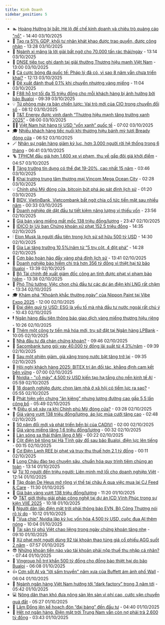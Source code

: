 ```yaml
---
title: Kinh Doanh
sidebar_position: 5
---
```


<!-- dantri-kinh-doanh:START -->
- 🏊 [Hoàng Hường bị bắt: Hé lộ đế chế kinh doanh và chiêu trò quảng cáo &quot;nổ&quot;](https://dantri.com.vn/kinh-doanh/hoang-huong-bi-bat-he-lo-de-che-kinh-doanh-va-chieu-tro-quang-cao-no-20251003210628410.htm) - 14:40 03/10/2025
- 🦆 [Tạo ra 51% GDP, khối tư nhân khát khao được trao quyền, được công nhận](https://dantri.com.vn/kinh-doanh/tao-ra-51-gdp-khoi-tu-nhan-khat-khao-duoc-trao-quyen-duoc-cong-nhan-20251003095426584.htm) - 13:28 03/10/2025
- 🦄 [Ngành xi măng là lời giải bất ngờ cho 70.000 tấn rác thải/ngày](https://dantri.com.vn/kinh-doanh/nganh-xi-mang-la-loi-giai-bat-ngo-cho-70000-tan-rac-thaingay-20251003174942514.htm) - 13:14 03/10/2025
- 🌝 [DNSE tiếp tục ghi danh tại giải thưởng Thương hiệu mạnh Việt Nam](https://dantri.com.vn/kinh-doanh/dnse-tiep-tuc-ghi-danh-tai-giai-thuong-thuong-hieu-manh-viet-nam-20251003192719135.htm) - 13:00 03/10/2025
- 💃 [Cá cược bóng đá quốc tế: Pháp lý đã có, vì sao 8 năm vẫn chưa triển khai?](https://dantri.com.vn/kinh-doanh/ca-cuoc-bong-da-quoc-te-phap-ly-da-co-vi-sao-8-nam-van-chua-trien-khai-20251003180214052.htm) - 12:13 03/10/2025
- 🦏 [Đề xuất đánh thuế 0,1% khi chuyển nhượng vàng miếng](https://dantri.com.vn/kinh-doanh/de-xuat-danh-thue-01-khi-chuyen-nhuong-vang-mieng-20251003150951665.htm) - 11:04 03/10/2025
- 🦩 [F88 hỗ trợ tối đa 15 triệu đồng cho mỗi khách hàng bị ảnh hưởng bởi bão Bualoi](https://dantri.com.vn/kinh-doanh/f88-ho-tro-toi-da-15-trieu-dong-cho-moi-khach-hang-bi-anh-huong-boi-bao-bualoi-20251003163901760.htm) - 09:39 03/10/2025
- 💡 [Từ phòng máy ra bàn chiến lược: Vai trò mới của CIO trong chuyển đổi số](https://dantri.com.vn/kinh-doanh/tu-phong-may-ra-ban-chien-luoc-vai-tro-moi-cua-cio-trong-chuyen-doi-so-20251003144826204.htm) - 08:12 03/10/2025
- 🌊 [T&amp;T Energy được vinh danh “Thương hiệu mạnh tăng trưởng xanh 2025”](https://dantri.com.vn/kinh-doanh/tt-energy-duoc-vinh-danh-thuong-hieu-manh-tang-truong-xanh-2025-20251003143659681.htm) - 08:00 03/10/2025
- 🧑‍💻 [Việt Nam hút hàng tỷ USD “vốn xanh” quốc tế](https://dantri.com.vn/kinh-doanh/viet-nam-hut-hang-ty-usd-von-xanh-quoc-te-20251003120539976.htm) - 07:02 03/10/2025
- 🎓 [Nhiều khách hàng tiếc nuối khi thương hiệu bánh mỳ tươi Bready đóng cửa](https://dantri.com.vn/kinh-doanh/nhieu-khach-hang-tiec-nuoi-khi-thuong-hieu-banh-my-tuoi-bready-dong-cua-20251003102010648.htm) - 06:52 03/10/2025
- 🪄 [Nhân sự ngân hàng giảm kỷ lục, hơn 3.000 người rời hệ thống trong 6 tháng](https://dantri.com.vn/kinh-doanh/nhan-su-ngan-hang-giam-ky-luc-hon-3000-nguoi-roi-he-thong-trong-6-thang-20251003111022714.htm) - 06:41 03/10/2025
- 🪜 [TPHCM đấu giá hơn 1.600 xe vi phạm, thu về gấp đôi giá khởi điểm](https://dantri.com.vn/kinh-doanh/tphcm-dau-gia-hon-1600-xe-vi-pham-thu-ve-gap-doi-gia-khoi-diem-20251003104453269.htm) - 04:57 03/10/2025
- 🦄 [Tăng trưởng tín dụng có thể đạt 19-20%, cao nhất 15 năm](https://dantri.com.vn/kinh-doanh/tang-truong-tin-dung-co-the-dat-19-20-cao-nhat-15-nam-20251003101936421.htm) - 03:46 03/10/2025
- 💯 [Khai trương trung tâm thương mại Vincom Mega Ocean City](https://dantri.com.vn/kinh-doanh/khai-truong-trung-tam-thuong-mai-vincom-mega-ocean-city-20251003091625942.htm) - 02:28 03/10/2025
- 💡 [Chính phủ Mỹ đóng cửa, bitcoin bứt phá áp sát đỉnh lịch sử](https://dantri.com.vn/kinh-doanh/chinh-phu-my-dong-cua-bitcoin-but-pha-ap-sat-dinh-lich-su-20251002232923188.htm) - 01:20 03/10/2025
- 🧰 [BIDV, VietinBank, Vietcombank bất ngờ chia cổ tức tiền mặt sau nhiều năm](https://dantri.com.vn/kinh-doanh/bidv-vietinbank-vietcombank-bat-ngo-chia-co-tuc-tien-mat-sau-nhieu-nam-20251003004438994.htm) - 00:33 03/10/2025
- 🎊 [Doanh nghiệp dè dặt đầu tư tiết kiệm năng lượng vì thiếu vốn](https://dantri.com.vn/kinh-doanh/doanh-nghiep-de-dat-dau-tu-tiet-kiem-nang-luong-vi-thieu-von-20251002181133290.htm) - 23:56 02/10/2025
- 🔭 [Giá bán vàng miếng mất mốc 138 triệu đồng/lượng](https://dantri.com.vn/kinh-doanh/gia-ban-vang-mieng-mat-moc-138-trieu-dongluong-20251003001447578.htm) - 23:47 02/10/2025
- 💼 [IDICO bị Uỷ ban Chứng khoán xử phạt 152,5 triệu đồng](https://dantri.com.vn/kinh-doanh/idico-bi-uy-ban-chung-khoan-xu-phat-1525-trieu-dong-20251002080945829.htm) - 14:35 02/10/2025
- 🕯 [Elon Musk là người đầu tiên trong lịch sử sở hữu 500 tỷ USD](https://dantri.com.vn/kinh-doanh/elon-musk-la-nguoi-dau-tien-trong-lich-su-so-huu-500-ty-usd-20251002205050408.htm) - 14:30 02/10/2025
- 🫣 [Gia Lai tăng trưởng 10,5%/năm từ “5 trụ cột, 4 đột phá”](https://dantri.com.vn/kinh-doanh/gia-lai-tang-truong-105nam-tu-5-tru-cot-4-dot-pha-20251002192229813.htm) - 14:28 02/10/2025
- 🤠 [Cơn bão hoàn hảo đẩy vàng phá đỉnh lịch sử](https://dantri.com.vn/kinh-doanh/con-bao-hoan-hao-day-vang-pha-dinh-lich-su-20251002100255072.htm) - 13:41 02/10/2025
- 🌈 [Doanh nghiệp bảo hiểm chi trả hơn 356 tỷ đồng vì thiệt hại từ bão Bualoi](https://dantri.com.vn/kinh-doanh/doanh-nghiep-bao-hiem-chi-tra-hon-356-ty-dong-vi-thiet-hai-tu-bao-bualoi-20251002183413110.htm) - 13:39 02/10/2025
- 🦅 [Bộ Tài chính đề xuất giám đốc công an tỉnh được phạt vi phạm bảo hiểm](https://dantri.com.vn/kinh-doanh/bo-tai-chinh-de-xuat-giam-doc-cong-an-tinh-duoc-phat-vi-pham-bao-hiem-20251002192213477.htm) - 13:38 02/10/2025
- 🌁 [Phó Thủ tướng: Việc chọn chủ đầu tư các dự án điện khí LNG rất chậm](https://dantri.com.vn/kinh-doanh/pho-thu-tuong-viec-chon-chu-dau-tu-cac-du-an-dien-khi-lng-rat-cham-20251002195900791.htm) - 13:34 02/10/2025
- 🎓 [Khám phá “Khoảnh khắc thường ngày” của Nippon Paint tại Vibe Expo 2025](https://dantri.com.vn/kinh-doanh/kham-pha-khoanh-khac-thuong-ngay-cua-nippon-paint-tai-vibe-expo-2025-20251002164643405.htm) - 12:00 02/10/2025
- 📝 [Đại diện quỹ tỷ USD: ESG là yếu tố mà nhà đầu tư nước ngoài rất chú ý](https://dantri.com.vn/kinh-doanh/dai-dien-quy-ty-usd-esg-la-yeu-to-ma-nha-dau-tu-nuoc-ngoai-rat-chu-y-20251002151205582.htm) - 10:43 02/10/2025
- 🕴 [Ngân hàng đầu tiên thông báo giao dịch vàng miếng thương hiệu riêng](https://dantri.com.vn/kinh-doanh/ngan-hang-dau-tien-thong-bao-giao-dich-vang-mieng-thuong-hieu-rieng-20251002122106385.htm) - 10:26 02/10/2025
- 🧰 [Thêm một công ty tiền mã hóa mới, trụ sở đặt tại Ngân hàng LPBank](https://dantri.com.vn/kinh-doanh/them-mot-cong-ty-tien-ma-hoa-moi-tru-so-dat-tai-ngan-hang-lpbank-20251002163753745.htm) - 10:05 02/10/2025
- 🤖 [Nhà đầu tư đã chán chứng khoán?](https://dantri.com.vn/kinh-doanh/nha-dau-tu-da-chan-chung-khoan-20251002160256604.htm) - 09:46 02/10/2025
- 🤠 [Sacombank tung gói vay 40.000 tỷ đồng lãi suất từ 4,3%/năm](https://dantri.com.vn/kinh-doanh/sacombank-tung-goi-vay-40000-ty-dong-lai-suat-tu-43nam-20251002154819072.htm) - 09:39 02/10/2025
- 🌮 [Sau một phiên giảm, giá xăng trong nước bật tăng trở lại](https://dantri.com.vn/kinh-doanh/sau-mot-phien-giam-gia-xang-trong-nuoc-bat-tang-tro-lai-20251002133221302.htm) - 09:35 02/10/2025
- 🦄 [Hội nghị khách hàng 2025: BITEX tri ân đối tác, khẳng định cam kết bền vững](https://dantri.com.vn/kinh-doanh/hoi-nghi-khach-hang-2025-bitex-tri-an-doi-tac-khang-dinh-cam-ket-ben-vung-20251002113900677.htm) - 07:00 02/10/2025
- 👺 [Nvidia - &quot;cỗ máy&quot; 4.500 tỷ USD kiến tạo hạ tầng cho nền kinh tế AI](https://dantri.com.vn/kinh-doanh/nvidia-co-may-4500-ty-usd-kien-tao-ha-tang-cho-nen-kinh-te-ai-20251002110124968.htm) - 05:59 02/10/2025
- 🤗 [18 doanh nghiệp được chọn làm nhà ở xã hội có tiềm lực ra sao?](https://dantri.com.vn/bat-dong-san/18-doanh-nghiep-duoc-chon-lam-nha-o-xa-hoi-co-tiem-luc-ra-sao-20251002104125808.htm) - 05:55 02/10/2025
- 💪 [Phát hiện yến chưng “ăn kiêng” nhưng lượng đường cao gấp 5,5 lần công bố](https://dantri.com.vn/kinh-doanh/phat-hien-yen-chung-an-kieng-nhung-luong-duong-cao-gap-55-lan-cong-bo-20251002122737969.htm) - 05:49 02/10/2025
- ⚗️ [Điều gì sẽ xảy ra khi Chính phủ Mỹ đóng cửa?](https://dantri.com.vn/kinh-doanh/dieu-gi-se-xay-ra-khi-chinh-phu-my-dong-cua-20251002014336317.htm) - 03:28 02/10/2025
- 🧠 [Giá vàng vượt 138 triệu đồng/lượng, áp lực mùa cưới tăng cao](https://dantri.com.vn/kinh-doanh/gia-vang-vuot-138-trieu-dongluong-ap-luc-mua-cuoi-tang-cao-20251002075925934.htm) - 02:48 02/10/2025
- 🗽 [50 năm đổi mới và phát triển bền bỉ của CADIVI](https://dantri.com.vn/kinh-doanh/50-nam-doi-moi-va-phat-trien-ben-bi-cua-cadivi-20250930164058121.htm) - 02:00 02/10/2025
- 🫣 [Giá vàng miếng tăng 1,6 triệu đồng/lượng](https://dantri.com.vn/kinh-doanh/gia-vang-mieng-tang-16-trieu-dongluong-20251002072700237.htm) - 00:32 02/10/2025
- 🫣 [Làn sóng sa thải thầm lặng ở Mỹ](https://dantri.com.vn/kinh-doanh/lan-song-sa-thai-tham-lang-o-my-20250826133401217.htm) - 00:22 02/10/2025
- 🫣 [Cột điện bê tông tại Hà Tĩnh gãy đổ sau bão Bualoi, điện lực lên tiếng](https://dantri.com.vn/kinh-doanh/cot-dien-be-tong-tai-ha-tinh-gay-do-sau-bao-bualoi-dien-luc-len-tieng-20251002005831858.htm) - 00:15 02/10/2025
- 💂 [Cơ Điện Lạnh REE bị phạt và truy thu thuế hơn 2,1 tỷ đồng](https://dantri.com.vn/kinh-doanh/co-dien-lanh-ree-bi-phat-va-truy-thu-thue-hon-21-ty-dong-20251001174453511.htm) - 00:11 02/10/2025
- 💫 [Long Châu đào tạo chuyên sâu, chuẩn hóa quy trình tiêm chủng an toàn](https://dantri.com.vn/kinh-doanh/long-chau-dao-tao-chuyen-sau-chuan-hoa-quy-trinh-tiem-chung-an-toan-20251001195441077.htm) - 13:14 01/10/2025
- 😺 [Từ 10 người đến triệu người: Liên minh mở lối cho doanh nghiệp Việt](https://dantri.com.vn/kinh-doanh/tu-10-nguoi-den-trieu-nguoi-lien-minh-mo-loi-cho-doanh-nghiep-viet-20251001181111271.htm) - 12:14 01/10/2025
- 🦆 [Tập đoàn De Heus mở rộng vị thế tại châu Á qua việc mua lại CJ Feed &amp; Care](https://dantri.com.vn/kinh-doanh/tap-doan-de-heus-mo-rong-vi-the-tai-chau-a-qua-viec-mua-lai-cj-feed-care-20251001180225703.htm) - 11:30 01/10/2025
- 👀 [Giá bán vàng vượt 138 triệu đồng/lượng](https://dantri.com.vn/kinh-doanh/gia-ban-vang-vuot-138-trieu-dongluong-20251001000952978.htm) - 11:20 01/10/2025
- 🐵 [T&amp;T giới thiệu giải pháp công nghệ tại dự án ICD Vĩnh Phúc trong sự kiện VIIE 2025](https://dantri.com.vn/kinh-doanh/tt-gioi-thieu-giai-phap-cong-nghe-tai-du-an-icd-vinh-phuc-trong-su-kien-viie-2025-20251001165226855.htm) - 10:18 01/10/2025
- 🤖 [Người dân lắp điện mặt trời phải thông báo EVN, Bộ Công Thương nói rõ lý do](https://dantri.com.vn/kinh-doanh/nguoi-dan-lap-dien-mat-troi-phai-thong-bao-evn-bo-cong-thuong-noi-ro-ly-do-20251001162724052.htm) - 10:12 01/10/2025
- 💂 [&quot;Vua chip&quot; Nvidia lập kỷ lục vốn hóa 4.500 tỷ USD, cuộc đua AI thêm nóng](https://dantri.com.vn/kinh-doanh/vua-chip-nvidia-lap-ky-luc-von-hoa-4500-ty-usd-cuoc-dua-ai-them-nong-20251001161551343.htm) - 10:04 01/10/2025
- 🦆 [Tài sản tỷ phú Việt chao liệng trong ngày chứng khoán tăng nhẹ](https://dantri.com.vn/kinh-doanh/tai-san-ty-phu-viet-chao-lieng-trong-ngay-chung-khoan-tang-nhe-20251001160125760.htm) - 09:10 01/10/2025
- 🦅 [Xử phạt một người dùng 92 tài khoản thao túng giá cổ phiếu AGG suốt 2 năm](https://dantri.com.vn/kinh-doanh/xu-phat-mot-nguoi-dung-92-tai-khoan-thao-tung-gia-co-phieu-agg-suot-2-nam-20251001141950402.htm) - 07:57 01/10/2025
- 😎 [Những khoản tiền nào vào tài khoản phải nộp thuế thu nhập cá nhân?](https://dantri.com.vn/kinh-doanh/nhung-khoan-tien-nao-vao-tai-khoan-phai-nop-thue-thu-nhap-ca-nhan-20251001132435858.htm) - 07:44 01/10/2025
- 🐎 [Vingroup hỗ trợ khẩn 500 tỷ đồng cho đồng bào thiệt hại do bão Bualoi](https://dantri.com.vn/kinh-doanh/vingroup-ho-tro-khan-500-ty-dong-cho-dong-bao-thiet-hai-do-bao-bualoi-20251001121843635.htm) - 06:08 01/10/2025
- 👍 [Cơn sốt AI và &quot;lời sấm truyền&quot; năm xưa của Buffett ám ảnh phố Wall](https://dantri.com.vn/kinh-doanh/con-sot-ai-va-loi-sam-truyen-nam-xua-cua-buffett-am-anh-pho-wall-20251001085330824.htm) - 06:04 01/10/2025
- 🦒 [Ngành ngân hàng Việt Nam hướng tới “dark factory” trong 3 năm tới](https://dantri.com.vn/kinh-doanh/nganh-ngan-hang-viet-nam-huong-toi-dark-factory-trong-3-nam-toi-20251001104756145.htm) - 05:42 01/10/2025
- 💻 [Nông dân than khó đưa nông sản lên sàn vì phí cao, cước vận chuyển quá đắt](https://dantri.com.vn/kinh-doanh/nong-dan-than-kho-dua-nong-san-len-san-vi-phi-cao-cuoc-van-chuyen-qua-dat-20251001115004973.htm) - 05:27 01/10/2025
- 👺 [Lâm Đồng lên kế hoạch đón “đại bàng” đến đầu tư](https://dantri.com.vn/kinh-doanh/lam-dong-len-ke-hoach-don-dai-bang-den-dau-tu-20250930184353786.htm) - 04:40 01/10/2025
- 🧐 [Hết nợ ngân hàng, Điện mặt trời Trung Nam vẫn còn nợ phải trả 2.600 tỷ đồng](https://dantri.com.vn/kinh-doanh/het-no-ngan-hang-dien-mat-troi-trung-nam-van-con-no-phai-tra-2600-ty-dong-20251001074618798.htm) - 03:43 01/10/2025<!-- dantri-kinh-doanh:END -->
